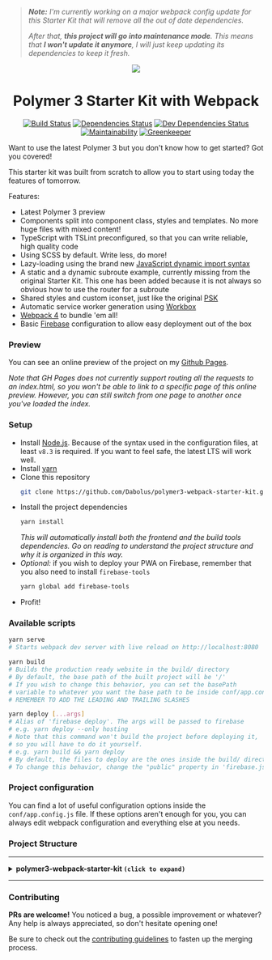 > _**Note:** I'm currently working on a major webpack config update for this Starter Kit
> that will remove all the out of date dependencies._
>
> _After that, **this project will go into maintenance mode**. This means that **I won't update it anymore**,
> I will just keep updating its dependencies to keep it fresh._


<p align="center">
  <img src="https://dabolus.github.io/polymer3-webpack-starter-kit/p+w.svg">
</p>
<h1 align="center">Polymer 3 Starter Kit with Webpack</h1>
<p align="center">
  <a href="https://travis-ci.org/Dabolus/polymer3-webpack-starter-kit"><img src="https://travis-ci.org/Dabolus/polymer3-webpack-starter-kit.svg?branch=master" alt="Build Status"></a>
  <a href="https://david-dm.org/Dabolus/polymer3-webpack-starter-kit"><img src="https://david-dm.org/Dabolus/polymer3-webpack-starter-kit/status.svg" alt="Dependencies Status"></a>
  <a href="https://david-dm.org/Dabolus/polymer3-webpack-starter-kit?type=dev"><img src="https://david-dm.org/Dabolus/polymer3-webpack-starter-kit/dev-status.svg" alt="Dev Dependencies Status"></a>
  <a href="https://codeclimate.com/github/Dabolus/polymer3-webpack-starter-kit/maintainability"><img src="https://api.codeclimate.com/v1/badges/e7c87e529be2722569ae/maintainability" alt="Maintainability"></a>
  <a href="https://greenkeeper.io/"><img src="https://badges.greenkeeper.io/Dabolus/polymer3-webpack-starter-kit.svg" alt="Greenkeeper"></a>
</p>

Want to use the latest Polymer 3 but you don't know how to get started?
Got you covered!

This starter kit was built from scratch to allow you to start using today
the features of tomorrow.

Features:
- Latest Polymer 3 preview
- Components split into component class, styles and templates. No more huge files with mixed content!
- TypeScript with TSLint preconfigured, so that you can write reliable, high quality code
- Using SCSS by default. Write less, do more!
- Lazy-loading using the brand new [JavaScript dynamic import syntax](https://developers.google.com/web/updates/2017/11/dynamic-import)
- A static and a dynamic subroute example, currently missing from the original Starter Kit.
  This one has been added because it is not always so obvious how to use the router for a subroute
- Shared styles and custom iconset, just like the original [PSK](https://github.com/Polymer/polymer-starter-kit)
- Automatic service worker generation using [Workbox](https://github.com/GoogleChrome/workbox)
- [Webpack 4](https://webpack.js.org) to bundle 'em all!
- Basic [Firebase](https://firebase.google.com/) configuration to allow easy deployment out of the box

### Preview
You can see an online preview of the project on my [Github Pages](https://dabolus.github.io/polymer3-webpack-starter-kit/).

_Note that GH Pages does not currently support routing all the requests to an index.html, so you won't be able to link
to a specific page of this online preview. However, you can still switch from one page to another
once you've loaded the index._

### Setup
- Install [Node.js](https://nodejs.org). Because of the syntax used in the configuration files,
  at least `v8.3` is required. If you want to feel safe, the latest LTS will work well.
- Install [yarn](https://yarnpkg.com)
- Clone this repository
  ```bash
  git clone https://github.com/Dabolus/polymer3-webpack-starter-kit.git <your-app-name> && cd <your-app-name>
  ```
- Install the project dependencies
  ```bash
  yarn install
  ```
  _This will automatically install both the frontend and the build tools dependencies.
  Go on reading to understand the project structure and why it is organized in this way._
- _Optional:_ if you wish to deploy your PWA on Firebase, remember that you also need to
  install `firebase-tools`
  ```bash
  yarn global add firebase-tools
  ```
- Profit!

### Available scripts
```bash
yarn serve
# Starts webpack dev server with live reload on http://localhost:8080

yarn build
# Builds the production ready website in the build/ directory
# By default, the base path of the built project will be '/'
# If you wish to change this behavior, you can set the basePath
# variable to whatever you want the base path to be inside conf/app.config.js
# REMEMBER TO ADD THE LEADING AND TRAILING SLASHES

yarn deploy [...args]
# Alias of 'firebase deploy'. The args will be passed to firebase
# e.g. yarn deploy --only hosting
# Note that this command won't build the project before deploying it,
# so you will have to do it yourself.
# e.g. yarn build && yarn deploy
# By default, the files to deploy are the ones inside the build/ directory
# To change this behavior, change the "public" property in 'firebase.json'
```

### Project configuration
You can find a lot of useful configuration options inside the `conf/app.config.js` file.
If these options aren't enough for you, you can always edit webpack configuration and everything
else at you needs.

### Project Structure
---

<details>
  <summary><b>polymer3-webpack-starter-kit <code>(click to expand)</code></b></summary>
  <details>
    <summary><code>├── <b>conf</b></code></summary>
    <code>Contains the configuration-related files</code>
    <details>
      <summary><code>│   ├── <b>webpack</b></code></summary>
      <code>Files related to webpack configurations</code>
      <details>
        <summary><code>│   │   ├── <b>custom-loaders</b></code></summary>
        <code>Directory containing custom loaders for webpack</code>
        <details>
          <summary><code>│   │   │   ├── index.js</code></summary>
          <code>A file that automagically loads all the loaders that are added inside the 'custom-loaders' folder</code>
        </details>
        <details>
          <summary><code>│   │   │   └── minify-template.loader.js</code></summary>
          <code>A custom loader that minifies the HTML and CSS contained in template strings</code>
        </details>
      </details>
      <details>
        <summary><code>│   │   ├── base.config.js</code></summary>
        <code>The base webpack configuration, which other configurations extend</code>
      </details>
      <details>
        <summary><code>│   │   ├── dev-server.config.js</code></summary>
        <code>The development server configuration, aka the options passed to 'webpack-serve'</code>
      </details>
      <details>
        <summary><code>│   │   ├── dev.config.js</code></summary>
        <code>The development configuration for webpack, optimized for being fast and verbose</code>
      </details>
      <details>
        <summary><code>│   │   └── prod.config.js</code></summary>
        <code>The production configuration for webpack, optimized to output highly compressed chunks for production use</code>
      </details>
    </details>
    <details>
      <summary><code>│   ├── app.config.js</code></summary>
      <code>Contains some configuration variables used all around the project</code>
    </details>
    <details>
      <summary><code>│   ├── postcss.config.js</code></summary>
      <code>PostCSS configuration file</code>
    </details>
    <details>
      <summary><code>│   └── typify-env.js</code></summary>
      <code>An helper used to typify the environment variables (it detects whether an environment variable is a boolean, a number or a string)</code>
    </details>
  </details>
  <details>
    <summary><code>├── <b>src</b></code></summary>
    <code>Contains the app source files</code>
    <details>
      <summary><code>│   ├── <b>components</b></code></summary>
      <code>Contains our custom Web Components</code>
      <details>
        <summary><code>│   │   ├── <b>icons</b></code></summary>
        <code>A custom element used to define our own custom iconset</code>
        <details>
          <summary><code>│   │   │   ├── defs.html</code></summary>
          <code>The HTML file containing the icons SVG definitions</code>
        </details>
        <details>
          <summary><code>│   │   │   └── index.ts</code></summary>
          <code>The TypeScript class that declares the custom element and imports the icons definitions</code>
        </details>
      </details>
      <details>
        <summary><code>│   │   ├── <b>shared-styles</b></code></summary>
        <code>A custom element used to define the styles shared between our other elements</code>
        <details>
          <summary><code>│   │   │   ├── defs.scss</code></summary>
          <code>The SCSS file containing the shared styles definitions</code>
        </details>
        <details>
          <summary><code>│   │   │   └── index.ts</code></summary>
          <code>The TypeScript class that declares the custom element and imports the shared styles</code>
        </details>
      </details>
      <details>
        <summary><code>│   │   ├── <b>shell</b></code></summary>
        <code>Our app shell. It is the most important custom element in our app, as it will load all the other custom elements on demand. Check out the PRPL pattern for more info</code>
        <details>
          <summary><code>│   │   │   ├── shell.component.ts</code></summary>
          <code>The TypeScript class that declares the shell custom element and imports the element styles and template</code>
        </details>
        <details>
          <summary><code>│   │   │   ├── shell.style.scss</code></summary>
          <code>The styles for the shell component</code>
        </details>
        <details>
          <summary><code>│   │   │   └── shell.template.html</code></summary>
          <code>The template for the shell component</code>
        </details>
      </details>
      <details>
        <summary><code>│   │   ├── <b>view1</b></code></summary>
        <code>The view1 component, the most simple view in our app</code>
        <details>
          <summary><code>│   │   │   ├── view1.component.ts</code></summary>
          <code>The TypeScript class that declares the view1 custom element and imports the element styles and template</code>
        </details>
        <details>
          <summary><code>│   │   │   ├── view1.style.scss</code></summary>
          <code>The styles for the view1 component</code>
        </details>
        <details>
          <summary><code>│   │   │   └── view1.template.html</code></summary>
          <code>The template for the view1 component</code>
        </details>
      </details>
      <details>
        <summary><code>│   │   ├── <b>view2</b></code></summary>
        <code>The view2 component, that contains three lazy-loaded subviews</code>
        <details>
          <summary><code>│   │   │   ├── <b>subview1</b></code></summary>
          <code>view2 - static subview1</code>
          <details>
            <summary><code>│   │   │   │   ├── subview1.component.ts</code></summary>
          	<code>The TypeScript class that declares the subview1 custom element and imports the element styles and template</code>
          </details>
          <details>
            <summary><code>│   │   │   │   ├── subview1.style.scss</code></summary>
          	<code>The styles for the subview1 component</code>
          </details>
          <details>
            <summary><code>│   │   │   │   └── subview1.template.html</code></summary>
          	<code>The template for the subview1 component</code>
          </details>
        </details>
        <details>
          <summary><code>│   │   │   ├── <b>subview2</b></code></summary>
          <code>view2 - static subview2</code>
          <details>
            <summary><code>│   │   │   │   ├── subview2.component.ts</code></summary>
          	<code>The TypeScript class that declares the subview2 custom element and imports the element styles and template</code>
          </details>
          <details>
            <summary><code>│   │   │   │   ├── subview2.style.scss</code></summary>
          	<code>The styles for the subview2 component</code>
          </details>
          <details>
            <summary><code>│   │   │   │   └── subview2.template.html</code></summary>
          	<code>The template for the subview2 component</code>
          </details>
        </details>
        <details>
          <summary><code>│   │   │   ├── <b>subview3</b></code></summary>
          <code>view2 - static subview3</code>
          <details>
            <summary><code>│   │   │   │   ├── subview3.component.ts</code></summary>
          	<code>The TypeScript class that declares the subview3 custom element and imports the element styles and template</code>
          </details>
          <details>
            <summary><code>│   │   │   │   ├── subview3.style.scss</code></summary>
          	<code>The styles for the subview3 component</code>
          </details>
          <details>
            <summary><code>│   │   │   │   └── subview3.template.html</code></summary>
          	<code>The template for the subview3 component</code>
          </details>
        </details>
        <details>
          <summary><code>│   │   │   ├── view2.component.ts</code></summary>
          <code>The TypeScript class that declares the view2 custom element and imports the element styles and template</code>
        </details>
        <details>
          <summary><code>│   │   │   ├── view2.style.scss</code></summary>
          <code>The styles for the view2 component</code>
        </details>
        <details>
          <summary><code>│   │   │   └── view2.template.html</code></summary>
          <code>The template for the view2 component</code>
        </details>
      </details>
      <details>
        <summary><code>│   │   ├── <b>view3</b></code></summary>
        <code>The view3 component, that contains a lazy-loaded dynamic subview</code>
        <details>
          <summary><code>│   │   │   ├── <b>dynamic-subview</b></code></summary>
          <code>view3 - dynamic subview</code>
          <details>
            <summary><code>│   │   │   │   ├── dynamic-subview.component.ts</code></summary>
          	<code>The TypeScript class that declares the dynamic-subview custom element and imports the element styles and template</code>
          </details>
          <details>
            <summary><code>│   │   │   │   ├── dynamic-subview.style.scss</code></summary>
          	<code>The styles for the dynamic-subview component</code>
          </details>
          <details>
            <summary><code>│   │   │   │   └── dynamic-subview.template.html</code></summary>
          	<code>The template for the dynamic-subview component</code>
          </details>
        </details>
        <details>
          <summary><code>│   │   │   ├── view3.component.ts</code></summary>
          <code>The TypeScript class that declares the view3 custom element and imports the element styles and template</code>
        </details>
        <details>
          <summary><code>│   │   │   ├── view3.style.scss</code></summary>
          <code>The styles for the view3 component</code>
        </details>
        <details>
          <summary><code>│   │   │   └── view3.template.html</code></summary>
          <code>The template for the view3 component</code>
        </details>
      </details>
      <details>
        <summary><code>│   │   ├── <b>view404</b></code></summary>
        <code>The view404 component, that is loaded when the user tries to access to a non existent route</code>
        <details>
          <summary><code>│   │   │   ├── view404.component.ts</code></summary>
          <code>The TypeScript class that declares the view404 custom element and imports the element styles and template</code>
        </details>
        <details>
          <summary><code>│   │   │   ├── view404.style.scss</code></summary>
          <code>The styles for the view404 component</code>
        </details>
        <details>
          <summary><code>│   │   │   └── view404.template.html</code></summary>
          <code>The template for the view404 component</code>
        </details>
      </details>
      <details>
        <summary><code>│   │   └── index.ts</code></summary>
        <code>A file that loads and registers the static custom elements (the ones that are not lazy loaded)</code>
      </details>
    </details>
    <details>
      <summary><code>│   ├── <b>static</b></code></summary>
      <code>A folder containing the static assets of the app, i.e. the ones that will be copied without being altered by the webpack loaders</code>
      <details>
        <summary><code>│   │   ├── <b>images</b></code></summary>
        <code>Static images folder</code>
        <details>
          <summary><code>│   │   │   ├── <b>manifest</b></code></summary>
          <code>Manifest icons</code>
          <details>
            <summary><code>│   │   │   │   ├── icon-144x144.png</code></summary>
            <code>Manifest icon - 144x144px</code>
          </details>
          <details>
            <summary><code>│   │   │   │   ├── icon-192x192.png</code></summary>
            <code>Manifest icon - 192x192px</code>
          </details>
          <details>
            <summary><code>│   │   │   │   ├── icon-48x48.png</code></summary>
            <code>Manifest icon - 48x48px</code>
          </details>
          <details>
            <summary><code>│   │   │   │   ├── icon-512x512.png</code></summary>
            <code>Manifest icon - 512x512px</code>
          </details>
          <details>
            <summary><code>│   │   │   │   ├── icon-72x72.png</code></summary>
            <code>Manifest icon - 72x72px</code>
          </details>
          <details>
            <summary><code>│   │   │   │   └── icon-96x96.png</code></summary>
            <code>Manifest icon - 96x96px</code>
          </details>
        </details>
        <details>
          <summary><code>│   │   │   └── favicon.ico</code></summary>
          <code>The app favicon</code>
        </details>
      </details>
      <details>
        <summary><code>│   │   ├── manifest.json</code></summary>
        <code>The app manifest</code>
      </details>
      <details>
        <summary><code>│   │   └── sw.js</code></summary>
        <code>A mock service worker, used as a placeholder during development to avoid caching</code>
      </details>
    </details>
    <details>
      <summary><code>│   ├── bootstrap.ts</code></summary>
      <code>The bootstrapper of our app. It is used to load all the external dependencies together with our custom elements into the app bundle</code>
    </details>
    <details>
      <summary><code>│   ├── index.hbs</code></summary>
      <code>The index of our app, as an Handlebars template. Having an HBS file allows us to build the HTML with some basic logic, like referencing some scripts only if some condition happens</code>
    </details>
    <details>
      <summary><code>│   ├── service-worker.js</code></summary>
      <code>Description</code>
    </details>
    <details>
      <summary><code>│   └── typings.d.ts</code></summary>
      <code>It contains the custom typings for our app, i.e. the ones that are not bundled with the library we install and are not installable via @types/library</code>
    </details>
  </details>
  <details>
    <summary><code>├── .gitignore</code></summary>
    <code>The project gitignore file</code>
  </details>
  <details>
    <summary><code>├── .travis.yml</code></summary>
    <code>Travis configuration file, which will automatically build and deploy the project on Firebase</code>
  </details>
  <details>
    <summary><code>├── CONTRIBUTING.md</code></summary>
    <code>A file that explains how to contribute to the project</code>
  </details>
  <details>
    <summary><code>├── firebase.json</code></summary>
    <code>Firebase configuration file</code>
  </details>
  <details>
    <summary><code>├── package.json</code></summary>
    <code>The project main package.json. It contains our app information (name, description, version, etc) and dependencies, as well as the scripts to test, build and deploy the app</code>
  </details>
  <details>
    <summary><code>├── README.md</code></summary>
    <code>The README of the project (this file that you are reading)</code>
  </details>
  <details>
    <summary><code>├── tsconfig.json</code></summary>
    <code>TypeScript configuration file</code>
  </details>
  <details>
    <summary><code>├── tslint.json</code></summary>
    <code>TSLint configuration file</code>
  </details>
  <details>
    <summary><code>└── yarn.lock</code></summary>
    <code>The project Yarn lockfile</code>
  </details>
</details>

---

### Contributing
**PRs are welcome!**
You noticed a bug, a possible improvement or whatever?
Any help is always appreciated, so don't hesitate opening one!

Be sure to check out the [contributing guidelines](CONTRIBUTING.md) to fasten
up the merging process.
